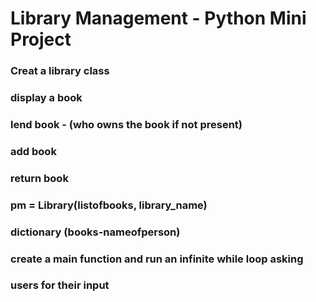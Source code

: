 # Library Management - Python Mini Project
### Creat a library class
### display a book
### lend book - (who owns the book if not present)
### add book
### return book

### pm = Library(listofbooks, library_name)

### dictionary (books-nameofperson)

### create a main function and run an infinite while loop asking
### users for their input
